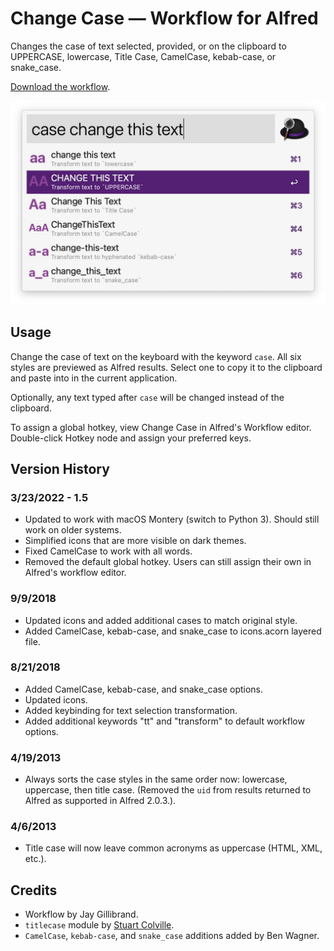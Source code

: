 # Change Case — Workflow for Alfred

Changes the case of text selected, provided, or on the clipboard to UPPERCASE, lowercase, Title Case, CamelCase, kebab-case, or snake_case.

[Download the workflow](https://github.com/gillibrand/alfred-change-case/releases/latest/download/Change%20Case.alfredworkflow).

![Screenshot](changecase.jpg)

## Usage

Change the case of text on the keyboard with the keyword `case`. All six styles are previewed as Alfred results. Select one to copy it to the clipboard and paste into in the current application.

Optionally, any text typed after `case` will be changed instead of the clipboard.

To assign a global hotkey, view Change Case in Alfred's Workflow editor. Double-click Hotkey node and assign your preferred keys.

## Version History

### 3/23/2022 - 1.5

- Updated to work with macOS Montery (switch to Python 3). Should still work on older systems.
- Simplified icons that are more visible on dark themes.
- Fixed CamelCase to work with all words.
- Removed the default global hotkey. Users can still assign their own in Alfred's workflow editor.

### 9/9/2018

- Updated icons and added additional cases to match original style.
- Added CamelCase, kebab-case, and snake_case to icons.acorn layered file.

### 8/21/2018

- Added CamelCase, kebab-case, and snake_case options.
- Updated icons.
- Added keybinding for text selection transformation.
- Added additional keywords "tt" and "transform" to default workflow options.

### 4/19/2013

- Always sorts the case styles in the same order now: lowercase, uppercase, then title case. (Removed the `uid` from results returned to Alfred as supported in Alfred 2.0.3.).

### 4/6/2013

- Title case will now leave common acronyms as uppercase (HTML, XML, etc.).

## Credits

- Workflow by Jay Gillibrand.
- `titlecase` module by [Stuart Colville](http://muffinresearch.co.uk).
- `CamelCase`, `kebab-case`, and `snake_case` additions added by Ben Wagner.
